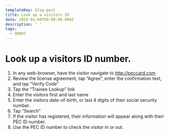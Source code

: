 ```yaml
---
templateKey: blog-post
title: Look up a visitors ID
date: 2019-01-04T00:00:00.000Z
description: ' '
tags:
  - SMART
---
```

# Look up a visitors ID number.

1. In any web-browser, have the visitor navigate to <http://peccard.com>
2. Review the license agreement, tap “Agree”, enter the confirmation text, and tap “Verify Code”
3. Tap the “Trainee Lookup” link
4. Enter the visitors first and last name
5. Enter the visitors date-of-birth, or last 4 digits of their social security number.
6. Tap “Search”
7. If the visitor has registered, their information will appear along with their PEC ID number.
8. Use the PEC ID number to check the visitor in or out.
